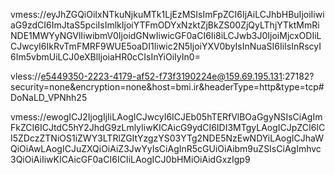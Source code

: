 

vmess://eyJhZGQiOiIxNTkuNjkuMTk1LjEzMSIsImFpZCI6IjAiLCJhbHBuIjoiIiwiaG9zdCI6ImJtaS5pciIsImlkIjoiYTFmODYxNzktZjBkZS00ZjQyLThjYTktMmRiNDE1MWYyNGVlIiwibmV0IjoidGNwIiwicGF0aCI6Ii8iLCJwb3J0IjoiMjcxODIiLCJwcyI6IkRvTmFMRF9WUE5oaDI1Iiwic2N5IjoiYXV0byIsInNuaSI6IiIsInRscyI6Im5vbmUiLCJ0eXBlIjoiaHR0cCIsInYiOiIyIn0=


vless://e5449350-2223-4179-af52-f73f3190224e@159.69.195.131:27182?security=none&encryption=none&host=bmi.ir&headerType=http&type=tcp#DoNaLD_VPNhh25

vmess://ewogICJ2IjogIjIiLAogICJwcyI6ICJEb05hTERfVlBOaGgyNSIsCiAgImFkZCI6ICJtdC5hY2JhdG9zLmlyIiwKICAicG9ydCI6IDI3MTgyLAogICJpZCI6ICI5ZDczZTNiOS1iZWY3LTRlZGItYzgzYS03YTg2NDE5NzEwNDYiLAogICJhaWQiOiAwLAogICJuZXQiOiAiZ3JwYyIsCiAgInR5cGUiOiAibm9uZSIsCiAgImhvc3QiOiAiIiwKICAicGF0aCI6ICIiLAogICJ0bHMiOiAidGxzIgp9
